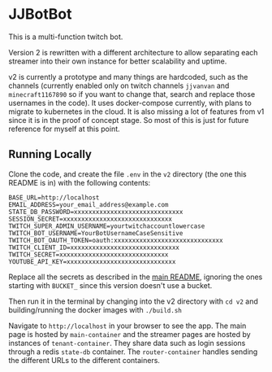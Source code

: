 # JJBotBot
This is a multi-function twitch bot.

Version 2 is rewritten with a different architecture to allow separating each streamer into their own instance for better scalability and uptime.

v2 is currently a prototype and many things are hardcoded, such as the channels (currently enabled only on twitch channels `jjvanvan` and `minecraft1167890` so if you want to change that, search and replace those usernames in the code). It uses docker-compose currently, with plans to migrate to kubernetes in the cloud. It is also missing a lot of features from v1 since it is in the proof of concept stage. So most of this is just for future reference for myself at this point.

## Running Locally
Clone the code, and create the file `.env` in the `v2` directory (the one this README is in) with the following contents:
```
BASE_URL=http://localhost
EMAIL_ADDRESS=your_email_address@example.com
STATE_DB_PASSWORD=xxxxxxxxxxxxxxxxxxxxxxxxxxxxxx
SESSION_SECRET=xxxxxxxxxxxxxxxxxxxxxxxxxxxxxx
TWITCH_SUPER_ADMIN_USERNAME=yourtwitchaccountlowercase
TWITCH_BOT_USERNAME=YourBotUsernameCaseSensitive
TWITCH_BOT_OAUTH_TOKEN=oauth:xxxxxxxxxxxxxxxxxxxxxxxxxxxxxx
TWITCH_CLIENT_ID=xxxxxxxxxxxxxxxxxxxxxxxxxxxxxx
TWITCH_SECRET=xxxxxxxxxxxxxxxxxxxxxxxxxxxxxx
YOUTUBE_API_KEY=xxxxxxxxxxxxxxxxxxxxxxxxxxxxxx
```

Replace all the secrets as described in the [main README](../README.md), ignoring the ones starting with `BUCKET_` since this version doesn't use a bucket.

Then run it in the terminal by changing into the v2 directory with `cd v2` and building/running the docker images with `./build.sh`

Navigate to `http://localhost` in your browser to see the app. The main page is hosted by `main-container` and the streamer pages are hosted by instances of `tenant-container`. They share data such as login sessions through a redis `state-db` container. The `router-container` handles sending the different URLs to the different containers.
